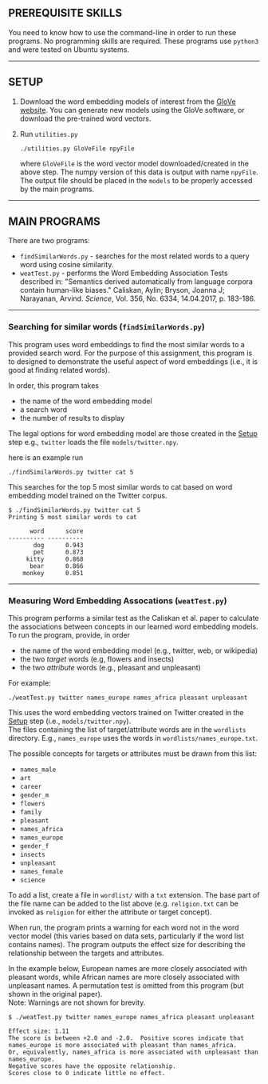 ## PREREQUISITE SKILLS

You need to know how to use the command-line in order to run these programs.
No programming skills are required.  These programs use `python3` and were tested
on Ubuntu systems.

-------------

## SETUP

1) Download the word embedding models of interest from
the [GloVe website](https://nlp.stanford.edu/projects/glove/). You can generate
new models using the GloVe software, or download the pre-trained word vectors.

2) Run `utilities.py` 

   ```
   ./utilities.py GloVeFile npyFile
   ```
   where `GloVeFile` is the word vector model downloaded/created in the above
   step. The numpy version of this data is output with name `npyFile`. 
   The output file should be placed in the `models` to be properly accessed by
   the main programs.


-------------------------
## MAIN PROGRAMS

There are two programs:
 * `findSimilarWords.py` - searches for the most related words to a query word
using cosine similarity.
 * `weatTest.py` - performs the Word Embedding Association Tests described in: 
  "Semantics derived automatically from language corpora contain human-like 
  biases." Caliskan, Aylin; Bryson, Joanna J; Narayanan, Arvind. *Science*, 
  Vol. 356, No. 6334, 14.04.2017, p. 183-186.

-------------------------

### Searching for similar words (`findSimilarWords.py`)

This program uses word embeddings to find the most similar words to a
provided search word.  For the purpose of this assignment, this program is to
designed to demonstrate the useful aspect of word embeddings (i.e., it is
  good at finding related words).

In order, this program takes
  - the name of the word embedding model
  - a search word
  - the number of results to display

The legal options for word embedding model are those created in the [Setup](#setup)
step  e.g., `twitter` loads the file `models/twitter.npy`.

here is an example run

 ```
 ./findSimilarWords.py twitter cat 5
 ```

This searches for the top 5 most similar words to cat based on word embedding
model trained on the Twitter corpus.

  ```
  $ ./findSimilarWords.py twitter cat 5
  Printing 5 most similar words to cat

        word      score
  ---------- ----------
         dog      0.943
         pet      0.873
       kitty      0.868
        bear      0.866
      monkey      0.851
  ```
--------------------

### Measuring Word Embedding Assocations (`weatTest.py`)

This program performs a similar test as the Caliskan et al. paper to calculate 
the associations between concepts in our learned word embedding models. 
To run the program, provide, in order
  - the name of the word embedding model (e.g., twitter, web, or wikipedia)
  - the two *target* words (e.g, flowers and insects)
  - the two *attribute* words (e.g., pleasant and unpleasant)

For example:

```
./weatTest.py twitter names_europe names_africa pleasant unpleasant
```

This uses the word embedding vectors trained on Twitter created in the
 [Setup](#setup) step (i.e., `models/twitter.npy`).  
The files containing the list of target/attribute words are in the
 `wordlists` directory.  E.g., `names_europe` uses the words in `wordlists/names_europe.txt`.

The possible concepts for targets or attributes must be drawn from this list:
 - `names_male`
 - `art`
 - `career`
 - `gender_m`
 - `flowers`
 - `family`
 - `pleasant`
 - `names_africa`
 - `names_europe`
 - `gender_f`
 - `insects`
 - `unpleasant`
 - `names_female`
 - `science`

To add a list, create a file in `wordlist/` with a `txt` extension.  The base part
of the file name can be added to the list above (e.g. `religion.txt` can be
invoked as `religion` for either the attribute or target concept).

When run, the program prints a warning for each word not in the word vector
model (this varies based on data sets, particularly if the word list contains
names).  The program outputs the effect size for describing the relationship
between the targets and attributes.

In the example below, European names are more closely associated with pleasant
words, while African names are more closely associated with unpleasant names.
A permutation test is omitted from this program (but shown in the original paper).   
Note: Warnings are not shown for brevity.

```
$ ./weatTest.py twitter names_europe names_africa pleasant unpleasant

Effect size: 1.11
The score is between +2.0 and -2.0.  Positive scores indicate that
names_europe is more associated with pleasant than names_africa.
Or, equivalently, names_africa is more associated with unpleasant than names_europe.
Negative scores have the opposite relationship.
Scores close to 0 indicate little no effect.
```
